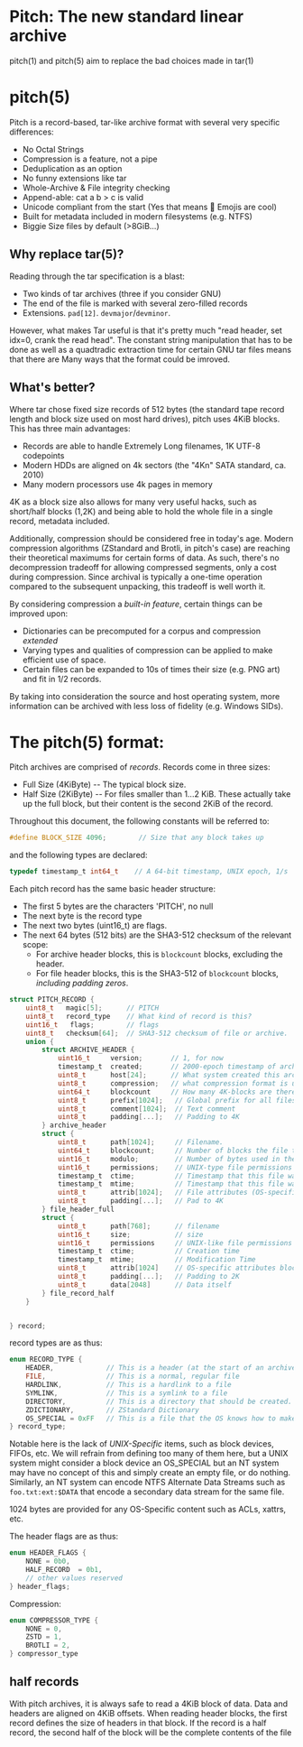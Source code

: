 # Pitch: The new standard linear archive

pitch(1) and pitch(5) aim to replace the bad choices made in tar(1)

# pitch(5)

Pitch is a record-based, tar-like archive format with several very specific differences:

* No Octal Strings
* Compression is a feature, not a pipe
* Deduplication as an option
* No funny extensions like tar
* Whole-Archive & File integrity checking
* Append-able: cat a b > c is valid
* Unicode compliant from the start (Yes that means 💯 Emojis are cool)
* Built for metadata included in modern filesystems (e.g. NTFS)
* Biggie Size files by default (>8GiB...)

## Why replace tar(5)?

Reading through the tar specification is a blast: 

* Two kinds of tar archives (three if you consider GNU)
* The end of the file is marked with several zero-filled records
* Extensions. `pad[12]`. `devmajor`/`devminor`. 

However, what makes Tar useful is that it's pretty much "read header, set idx=0, crank the read head".
The constant string manipulation that has to be done as well as a quadtradic extraction time 
for certain GNU tar files means that there are Many ways that the format could be imroved.

## What's better?

Where tar chose fixed size records of 512 bytes (the standard tape record length and block size used on most hard drives), pitch uses 4KiB blocks. This has three main advantages:

* Records are able to handle Extremely Long filenames, 1K UTF-8 codepoints
* Modern HDDs are aligned on 4k sectors (the "4Kn" SATA standard, ca. 2010)
* Many modern processors use 4k pages in memory

4K as a block size also allows for many very useful hacks, such as short/half blocks (1,2K) and being able to hold the whole file in a single record, metadata included.

Additionally, compression should be considered free in today's age.
Modern compression algorithms (ZStandard and Brotli, in pitch's case) are reaching their theoretical maximums for certain forms of data. As such, there's no decompression tradeoff for allowing compressed segments, only a cost during compression. 
Since archival is typically a one-time operation compared to the subsequent unpacking, this tradeoff is well worth it. 

By considering compression a *built-in feature*, certain things can be improved upon:

* Dictionaries can be precomputed for a corpus and compression _extended_ 
* Varying types and qualities of compression can be applied to make efficient use of space.
* Certain files can be expanded to 10s of times their size (e.g. PNG art) and fit in 1/2 records.

By taking into consideration the source and host operating system, more information can be archived with less loss of fidelity (e.g. Windows SIDs).

# The pitch(5) format:

Pitch archives are comprised of *records*. Records come in three sizes:

* Full Size (4KiByte) -- The typical block size. 
* Half Size (2KiByte) -- For files smaller than 1...2 KiB. These actually take up
  the full block, but their content is the second 2KiB of the record. 


Throughout this document, the following constants will be referred to:

```c
#define BLOCK_SIZE 4096;        // Size that any block takes up
```

and the following types are declared:

```c
typedef timestamp_t int64_t    // A 64-bit timestamp, UNIX epoch, 1/s
```

Each pitch record has the same basic header structure:

* The first 5 bytes are the characters 'PITCH', no null
* The next byte is the record type
* The next two bytes (uint16_t) are flags. 
* The next 64 bytes (512 bits) are the SHA3-512 checksum of the relevant scope:
   - For archive header blocks, this is `blockcount` blocks, excluding the header.
   - For file header blocks, this is the SHA3-512 of `blockcount` blocks, *including padding zeros*.




```c
struct PITCH_RECORD {
    uint8_t   magic[5];      // PITCH
    uint8_t   record_type    // What kind of record is this?
    uint16_t   flags;        // flags
    uint8_t   checksum[64];  // SHA3-512 checksum of file or archive.
    union { 
        struct ARCHIVE_HEADER {
            uint16_t     version;       // 1, for now
            timestamp_t  created;       // 2000-epoch timestamp of archive creation
            uint8_t      host[24];      // What system created this archive (UNIX, NT, etc)
            uint8_t      compression;   // what compression format is used? (0=none)
            uint64_t     blockcount     // How many 4K-blocks are there to unpack?
            uint8_t      prefix[1024];   // Global prefix for all files in the archive
            uint8_t      comment[1024];  // Text comment
            uint8_t      padding[...];   // Padding to 4K
        } archive_header
        struct {
            uint8_t      path[1024];     // Filename.
            uint64_t     blockcount;     // Number of blocks the file takes up
            uint16_t     modulo;         // Number of bytes used in the last block
            uint16_t     permissions;    // UNIX-type file permissions 
            timestamp_t  ctime;          // Timestamp that this file was created on
            timestamp_t  mtime;          // Timestamp that this file was modified on
            uint8_t      attrib[1024];   // File attributes (OS-specific)
            uint8_t      padding[...];   // Pad to 4K
        } file_header_full
        struct {
            uint8_t      path[768];      // filename
            uint16_t     size;           // size
            uint16_t     permissions     // UNIX-like file permissions
            timestamp_t  ctime;          // Creation time
            timestamp_t  mtime;          // Modification Time
            uint8_t      attrib[1024]    // OS-specific attributes block
            uint8_t      padding[...];   // Padding to 2K
            uint8_t      data[2048]      // Data itself
        } file_record_half
    }


} record;
```

record types are as thus:

```c
enum RECORD_TYPE {
    HEADER,             // This is a header (at the start of an archive)
    FILE,               // This is a normal, regular file
    HARDLINK,           // This is a hardlink to a file
    SYMLINK,            // This is a symlink to a file
    DIRECTORY,          // This is a directory that should be created.
    ZDICTIONARY,        // ZStandard Dictionary 
    OS_SPECIAL = 0xFF   // This is a file that the OS knows how to make
} record_type;
```

Notable here is the lack of *UNIX-Specific* items, such as block devices, FIFOs, etc. 
We will refrain from defining too many of them here, but a UNIX system might consider
a block device an OS_SPECIAL but an NT system may have no concept of this and simply
create an empty file, or do nothing. 
Similarly, an NT system can encode NTFS Alternate Data Streams such as `foo.txt:ext:$DATA`
that encode a secondary data stream for the same file. 

1024 bytes are provided for any OS-Specific content such as ACLs, xattrs, etc. 

The header flags are as thus:

```c
enum HEADER_FLAGS {
    NONE = 0b0,
    HALF_RECORD  = 0b1,
    // other values reserved
} header_flags;
```

Compression:

```c
enum COMPRESSOR_TYPE {
    NONE = 0,
    ZSTD = 1,
    BROTLI = 2,
} compressor_type
```



## half records

With pitch archives, it is always safe to read a 4KiB block of data.
Data and headers are aligned on 4KiB offsets. When reading header blocks, the first record defines the size of headers in that block.
If the record is a half record, the second half of the block will be the complete contents of the file

